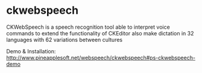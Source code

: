 # ckwebspeech
CKWebSpeech is a speech recognition tool able to interpret voice commands to extend the functionality of CKEditor also make dictation in 32 languages with 62 variations between cultures

Demo & Installation: http://www.pineapplesoft.net/webspeech/ckwebspeech#ps-ckwebspeech-demo
